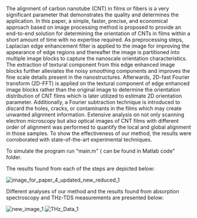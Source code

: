 The alignment of carbon nanotube (CNT) in films or fibers is a very significant parameter that demonstrates the quality and determines the application. In this paper, a simple, faster, precise, and economical approach based on image processing method is proposed to provide an end-to-end solution for determining the orientation of CNTs in films within a short amount of time with no expertise required. As preprocessing steps, Laplacian edge enhancement filter is applied to the image for improving the appearance of edge regions and thereafter the image is partitioned into multiple image blocks to capture the nanoscale orientation characteristics. The extraction of textural component from this edge enhanced image blocks further alleviates the noisy smoothing components and improves the fine scale details present in the nanostructures. Afterwards, 2D-fast Fourier transform (2D-FFT) is applied on the textural component of edge enhanced image blocks rather than the original image to determine the orientation distribution of CNT films which is later utilized to estimate 2D orientation parameter. Additionally, a Fourier subtraction technique is introduced to discard the holes, cracks, or contaminants in the films which may create unwanted alignment information. Extensive analysis on not only scanning electron microscopy but also optical images of CNT films with different order of alignment was performed to quantify the local and global alignment in those samples. To show the effectiveness of our method, the results were corroborated with state-of-the-art experimental techniques. 

To simulate the program run "main.m" ( can be found in Matlab code" folder.

The results found from each of the steps are depicted below:  

![image_for_paper_4_updated_new_reduced_1](https://user-images.githubusercontent.com/28448474/133827070-32faf541-d40d-49f5-9dd2-a0fa5ae8428a.jpg)

Different analyses of our method and the results found from absorption spectroscopy and THz-TDS measurements are presented below:

![new_image_1](https://user-images.githubusercontent.com/28448474/133827364-242c9af1-b031-456a-b545-1d1b7c456f3f.jpg)
![THz_Data_1](https://user-images.githubusercontent.com/28448474/133827373-da7ee95f-22b9-44e7-ba0e-2dd2404d3e3d.jpg)


